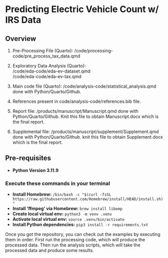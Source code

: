 # Predicting Electric Vehicle Count w/ IRS Data

## Overview
1) Pre-Processing File (Quarto): /code/processing-code/pre_process_tax_data.qmd

2) Exploratory Data Analysis (Quarto): <br/>
/code/eda-code/eda-ev-dataset.qmd <br/>
/code/eda-code/eda-ev-tax.qmd <br/>

3) Main code file (Quarto): /code/analysis-code/statistical_analysis.qmd done with Python/Quarto/Github. 

4) References present in code/analysis-code/references.bib file.

5) Report file: /products/manuscript/Manuscript.qmd done with Python/Quarto/Github.
Knit this file to obtain Manuscript.docx which is the final report.

6) Supplemental file: /products/manuscript/supplement/Supplement.qmd done with Python/Quarto/Github.
knit this file to obtain Supplement.docx which is the final report.

## Pre-requisites
- **Python Version 3.11.9**
### Execute these commands in your terminal
- **Install Homebrew:** `/bin/bash -c "$(curl -fsSL https://raw.githubusercontent.com/Homebrew/install/HEAD/install.sh)"`
- **Install 'ffmpeg' via Homebrew:** `brew install libomp`
- **Create local virtual env:** `python3 -m venv .venv`
- **Activate local virtual env:** `source .venv/bin/activate`
- **Install Python dependencies:** `pip3 install -r requirements.txt`


Once you got the repository, you can check out the examples by executing them in order. First run the processing code, which will produce the processed data. Then run the analysis scripts, which will take the processed data and produce some results.
